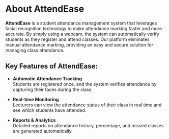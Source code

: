 # About AttendEase

**AttendEase** is a student attendance management system that leverages facial recognition technology to make attendance marking faster and more accurate. By simply using a webcam, the system can automatically verify students as they register and attend classes. Our platform eliminates manual attendance marking, providing an easy and secure solution for managing class attendance.

## Key Features of AttendEase:

- **Automatic Attendance Tracking**  
  Students are registered once, and the system verifies attendance by capturing their faces during the class.

- **Real-time Monitoring**  
  Lecturers can view the attendance status of their class in real time and see which students have attended.

- **Reports & Analytics**  
  Detailed reports on attendance history, percentage, and missed classes are generated automatically.

